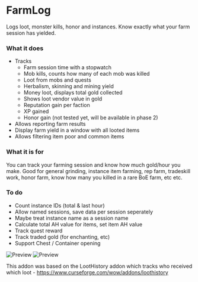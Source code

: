 # FarmLog
Logs loot, monster kills, honor and instances. Know exactly what your farm session has yielded.

### What it does
* Tracks 
    * Farm session time with a stopwatch
    * Mob kills, counts how many of each mob was killed
    * Loot from mobs and quests
    * Herbalism, skinning and mining yield
    * Money loot, displays total gold collected
    * Shows loot vendor value in gold
    * Reputation gain per faction
    * XP gained
    * Honor gain (not tested yet, will be available in phase 2)
* Allows reporting farm results
* Display farm yield in a window with all looted items
* Allows filtering item poor and common items

### What it is for
You can track your farming session and know how much gold/hour you make. Good for general grinding, instance item farming, rep farm, tradeskill work, honor farm, know how many you killed in a rare BoE farm, etc etc.

### To do
* Count instance IDs (total & last hour)
* Allow named sessions, save data per session seperately
* Maybe treat instance name as a session name
* Calculate total AH value for items, set item AH value
* Track quest reward
* Track traded gold (for enchanting, etc)
* Support Chest / Container opening

![Preview](https://github.com/E1ila/FarmLog/blob/master/Preview2.png)
![Preview](https://github.com/E1ila/FarmLog/blob/master/Preview.png)

This addon was based on the LootHistory addon which tracks who received which loot -
https://www.curseforge.com/wow/addons/loothistory
